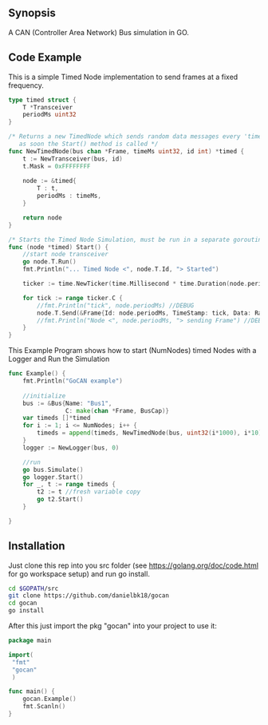 ## Synopsis

A CAN (Controller Area Network) Bus simulation in GO.

## Code Example

This is a simple Timed Node implementation to send frames at a fixed frequency.

```go
type timed struct {
	T *Transceiver
	periodMs uint32
}

/* Returns a new TimedNode which sends random data messages every 'timeMs'
   as soon the Start() method is called */
func NewTimedNode(bus chan *Frame, timeMs uint32, id int) *timed {
	t := NewTransceiver(bus, id)
	t.Mask = 0xFFFFFFFF
	
	node := &timed{
		T : t,
		periodMs : timeMs,
	}

	return node  
}

/* Starts the Timed Node Simulation, must be run in a separate goroutine */
func (node *timed) Start() {
	//start node transceiver
	go node.T.Run()
	fmt.Println("... Timed Node <", node.T.Id, "> Started")

	ticker := time.NewTicker(time.Millisecond * time.Duration(node.periodMs))

	for tick := range ticker.C {
		//fmt.Println("tick", node.periodMs) //DEBUG
		node.T.Send(&Frame{Id: node.periodMs, TimeStamp: tick, Data: RandomData()}) 
		//fmt.Println("Node <", node.periodMs, "> sending Frame") //DEBUG
	}
}
```
This Example Program shows how to start (NumNodes) timed Nodes with a Logger and Run the Simulation

```go
func Example() {
	fmt.Println("GoCAN example")
	
	//initialize
	bus := &Bus{Name: "Bus1",
	            C: make(chan *Frame, BusCap)}
	var timeds []*timed
	for i := 1; i <= NumNodes; i++ {
		timeds = append(timeds, NewTimedNode(bus, uint32(i*1000), i*10))
	} 
	logger := NewLogger(bus, 0)

	//run
	go bus.Simulate()
	go logger.Start()
	for _, t := range timeds {
		t2 := t //fresh variable copy
		go t2.Start()
	}

}
```

## Installation

Just clone this rep into you src folder (see https://golang.org/doc/code.html for go workspace setup) and run go install.

```bash
cd $GOPATH/src
git clone https://github.com/danielbk18/gocan
cd gocan
go install
```

After this just import the pkg "gocan" into your project to use it:

```go
package main

import(
 "fmt"
 "gocan"
 )

func main() {
	gocan.Example()
	fmt.Scanln()
}
```